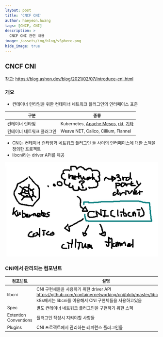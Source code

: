 ```yaml
---
layout: post
title: 'CNCF CNI' 
author: haeyeon.hwang
tags: [CNCF, CNI]
description: >
  CNCF CNI 관련 내용 
image: /assets/img/blog/vSphere.png
hide_image: true
---
```


## CNCF CNI 

참고: https://blog.ashon.dev/blog/2021/02/07/introduce-cni.html
### 개요

- 컨테이너 런타임을 위한 컨테이너 네트워크 플러그인의 인터페이스 표준

구분|종류
---|---
컨테이너 런타임|Kubernetes, [Apache Mesos](https://mesos.apache.org/), [rkt](https://www.redhat.com/ko/topics/containers/what-is-rkt), [기타](https://giljae.medium.com/kubernetes-vs-mesos-with-marathon-%EA%B8%B0%EC%88%A0%EC%A0%81-%EA%B4%80%EC%A0%90-a74612d10abb)
컨테이너 네트워크 플러그인|Weave NET, Calico, Cillium, Flannel

- CNI는 컨테이너 런타임과 네트워크 플러그인 둘 사이의 인터페이스에 대한 스펙을 정의한 프로젝트
- libcni라는 driver API를 제공

![cni_layer](/assets/img/blog/cni_layer.png)

### CNI에서 관리되는 컴포넌트

컴포넌트|설명
---|---
libcni|CNI 구현체들을 사용하기 위한 driver API</br>https://github.com/containernetworking/cni/blob/master/libcni/api.go</br>k8s에서는 libcni를 이용해서 CNI 구현체들을 사용하고있음
Spec|별도 컨테이너 네트워크 플러그인을 구현하기 위한 스펙
Extention Conventions|플러그인 작성시 지켜야할 사항들
Plugins|CNI 프로젝트에서 관리하는 레퍼런스 플러그인들